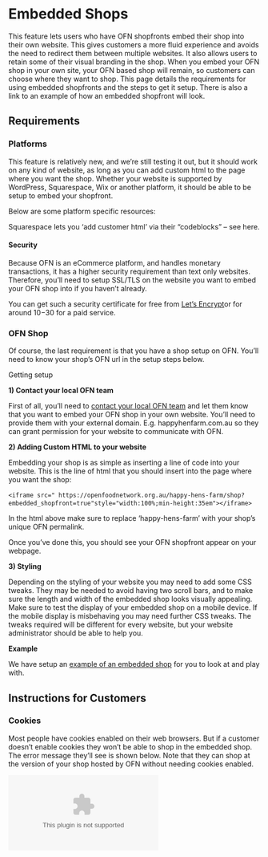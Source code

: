 # Embedded Shops

This feature lets users who have OFN shopfronts embed their shop into their own website. This gives customers a more fluid experience and avoids the need to redirect them between multiple websites. It also allows users to retain some of their visual branding in the shop. When you embed your OFN shop in your own site, your OFN based shop will remain, so customers can choose where they want to shop. This page details the requirements for using embedded shopfronts and the steps to get it setup. There is also a link to an example of how an embedded shopfront will look.

## Requirements

### Platforms

This feature is relatively new, and we’re still testing it out, but it should work on any kind of website, as long as you can add custom html to the page where you want the shop. Whether your website is supported by WordPress, Squarespace, Wix or another platform, it should be able to be setup to embed your shopfront.

Below are some platform specific resources:

Squarespace lets you ‘add customer html’ via their “codeblocks” – see here.

#### Security

Because OFN is an eCommerce platform, and handles monetary transactions, it has a higher security requirement than text only websites. Therefore, you’ll need to setup SSL/TLS on the website you want to embed your OFN shop into if you haven’t already.

You can get such a security certificate for free from [Let’s Encrypt](https://letsencrypt.org/)or for around $10-$30 for a paid service.

### OFN Shop

Of course, the last requirement is that you have a shop setup on OFN. You’ll need to know your shop’s OFN url in the setup steps below.

Getting setup

**1\) Contact your local OFN team**

First of all, you’ll need to [contact your local OFN team](https://openfoodnetwork.org/ofn-local/) and let them know that you want to embed your OFN shop in your own website. You’ll need to provide them with your external domain. E.g. happyhenfarm.com.au so they can grant permission for your website to communicate with OFN.

**2\) Adding Custom HTML to your website**

Embedding your shop is as simple as inserting a line of code into your website. This is the line of html that you should insert into the page where you want the shop:

```text
<iframe src=" https://openfoodnetwork.org.au/happy-hens-farm/shop?embedded_shopfront=true"style="width:100%;min-height:35em"></iframe>
```

In the html above make sure to replace ‘happy-hens-farm’ with your shop’s unique OFN permalink.

Once you’ve done this, you should see your OFN shopfront appear on your webpage.

**3\) Styling**

Depending on the styling of your website you may need to add some CSS tweaks. They may be needed to avoid having two scroll bars, and to make sure the length and width of the embedded shop looks visually appealing. Make sure to test the display of your embedded shop on a mobile device. If the mobile display is misbehaving you may need further CSS tweaks. The tweaks required will be different for every website, but your website administrator should be able to help you.

**Example**

We have setup an [example of an embedded shop](https://openfoodnetwork.org/user-guide/advanced-features/demo-embedded-shop/) for you to look at and play with.

## Instructions for Customers

### Cookies

Most people have cookies enabled on their web browsers. But if a customer doesn’t enable cookies they won’t be able to shop in the embedded shop. The error message they’ll see is shown below. Note that they can shop at the version of your shop hosted by OFN without needing cookies enabled.

![](../../.gitbook/assets/ofn-cookies-embedded-shopfront.bin)

